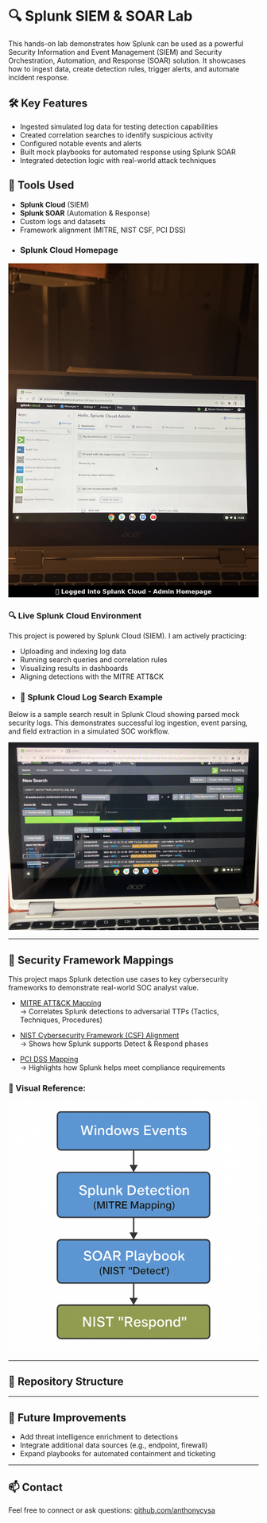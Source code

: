 # 🔍 Splunk SIEM & SOAR Lab

This hands-on lab demonstrates how Splunk can be used as a powerful Security Information and Event Management (SIEM) and Security Orchestration, Automation, and Response (SOAR) solution. It showcases how to ingest data, create detection rules, trigger alerts, and automate incident response.

## 🛠️ Key Features

- Ingested simulated log data for testing detection capabilities
- Created correlation searches to identify suspicious activity
- Configured notable events and alerts
- Built mock playbooks for automated response using Splunk SOAR
- Integrated detection logic with real-world attack techniques

## 🎯 Tools Used

- **Splunk Cloud** (SIEM)
- **Splunk SOAR** (Automation & Response)
- Custom logs and datasets
- Framework alignment (MITRE, NIST CSF, PCI DSS)
- ### Splunk Cloud Homepage

![Splunk Cloud Admin Homepage](https://github.com/anthonycysa/Splunk-siem-soar-lab/blob/main/splunk-cloud-homepage.png?raw=true)
### 🔍 Live Splunk Cloud Environment

This project is powered by Splunk Cloud (SIEM). I am actively practicing:

- Uploading and indexing log data  
- Running search queries and correlation rules  
- Visualizing results in dashboards  
- Aligning detections with the MITRE ATT&CK
- ### 📸 Splunk Cloud Log Search Example

Below is a sample search result in Splunk Cloud showing parsed mock security logs. This demonstrates successful log ingestion, event parsing, and field extraction in a simulated SOC workflow.

![Splunk Log Search](https://github.com/anthonycysa/splunk-siem-soar-lab/blob/main/Splunk%20log%20search%20example%20.JPEG?raw=true)




---

## 🔐 Security Framework Mappings

This project maps Splunk detection use cases to key cybersecurity frameworks to demonstrate real-world SOC analyst value.

- [MITRE ATT&CK Mapping](./mitre_attack.md)  
  → Correlates Splunk detections to adversarial TTPs (Tactics, Techniques, Procedures)

- [NIST Cybersecurity Framework (CSF) Alignment](./nist_csf.md)  
  → Shows how Splunk supports Detect & Respond phases

- [PCI DSS Mapping](./pci_dss.md)  
  → Highlights how Splunk helps meet compliance requirements

### 🧭 Visual Reference:
![NIST CSF Flowchart](./nist_flowchart.png)

---

## 📁 Repository Structure
---

## 🚀 Future Improvements

- Add threat intelligence enrichment to detections
- Integrate additional data sources (e.g., endpoint, firewall)
- Expand playbooks for automated containment and ticketing

---

## 📫 Contact

Feel free to connect or ask questions:
[github.com/anthonycysa](https://github.com/anthonycysa)
